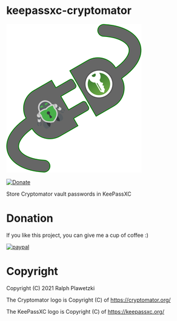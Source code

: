 # keepassxc-cryptomator
![keepassxc-cryptomator](keepassxc-cryptomator.svg)

[![Donate](https://img.shields.io/badge/Donate-PayPal-green.svg)](https://www.paypal.com/donate?hosted_button_id=XVX9ZM7WE4ANL)

Store Cryptomator vault passwords in KeePassXC

# Donation
If you like this project, you can give me a cup of coffee :)

[![paypal](https://www.paypalobjects.com/en_US/i/btn/btn_donateCC_LG.gif)](https://www.paypal.com/donate?hosted_button_id=XVX9ZM7WE4ANL)

# Copyright
Copyright (C) 2021 Ralph Plawetzki

The Cryptomator logo is Copyright (C) of https://cryptomator.org/

The KeePassXC logo is Copyright (C) of https://keepassxc.org/